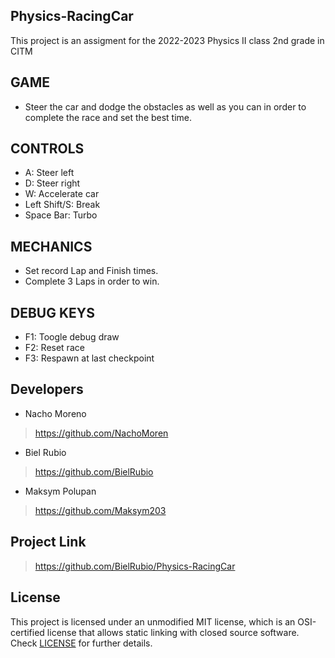## Physics-RacingCar
This project is an assigment for the 2022-2023 Physics II class 2nd grade in CITM

## GAME
- Steer the car and dodge the obstacles as well as you can in order to complete the race and set the best time.

## CONTROLS

- A: Steer left
- D: Steer right
- W: Accelerate car
- Left Shift/S: Break
- Space Bar: Turbo

## MECHANICS
- Set record Lap and Finish times.
- Complete 3 Laps in order to win.

## DEBUG KEYS
- F1: Toogle debug draw
- F2: Reset race
- F3: Respawn at last checkpoint

## Developers
- Nacho Moreno 
> https://github.com/NachoMoren
- Biel Rubio
> https://github.com/BielRubio
- Maksym Polupan 
> https://github.com/Maksym203

## Project Link
> https://github.com/BielRubio/Physics-RacingCar

## License
This project is licensed under an unmodified MIT license, which is an OSI-certified license that allows static linking with closed source software. Check [LICENSE](https://github.com/BielRubio/Physics-Pinball/blob/main/LICENSE) for further details.